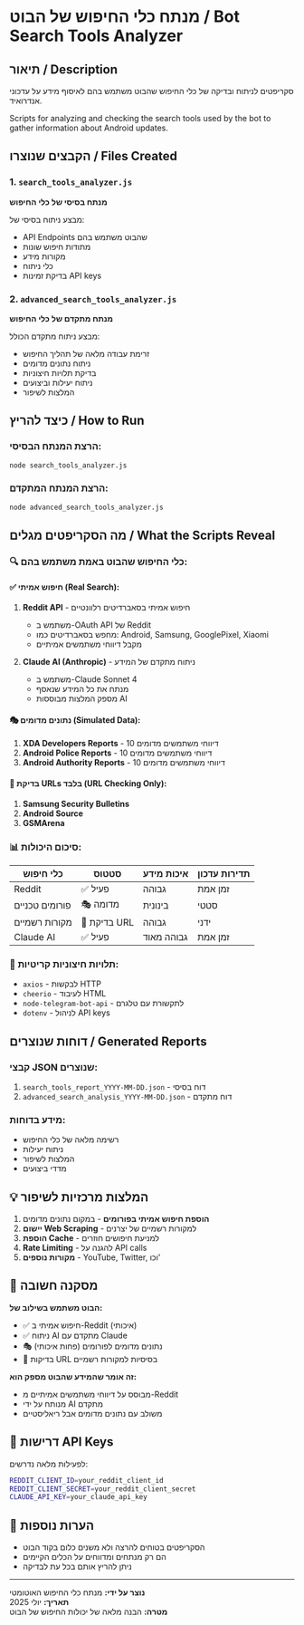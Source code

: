 # מנתח כלי החיפוש של הבוט / Bot Search Tools Analyzer

## תיאור / Description

סקריפטים לניתוח ובדיקה של כלי החיפוש שהבוט משתמש בהם לאיסוף מידע על עדכוני אנדרואיד.

Scripts for analyzing and checking the search tools used by the bot to gather information about Android updates.

## הקבצים שנוצרו / Files Created

### 1. `search_tools_analyzer.js`
**מנתח בסיסי של כלי החיפוש**

מבצע ניתוח בסיסי של:
- API Endpoints שהבוט משתמש בהם
- מתודות חיפוש שונות
- מקורות מידע
- כלי ניתוח
- בדיקת זמינות API keys

### 2. `advanced_search_tools_analyzer.js`
**מנתח מתקדם של כלי החיפוש**

מבצע ניתוח מתקדם הכולל:
- זרימת עבודה מלאה של תהליך החיפוש
- ניתוח נתונים מדומים
- בדיקת תלויות חיצוניות
- ניתוח יעילות וביצועים
- המלצות לשיפור

## כיצד להריץ / How to Run

### הרצת המנתח הבסיסי:
```bash
node search_tools_analyzer.js
```

### הרצת המנתח המתקדם:
```bash
node advanced_search_tools_analyzer.js
```

## מה הסקריפטים מגלים / What the Scripts Reveal

### 🔍 כלי החיפוש שהבוט באמת משתמש בהם:

#### ✅ **חיפוש אמיתי** (Real Search):
1. **Reddit API** - חיפוש אמיתי בסאברדיטים רלוונטיים
   - משתמש ב-OAuth API של Reddit
   - מחפש בסאברדיטים כמו: Android, Samsung, GooglePixel, Xiaomi
   - מקבל דיווחי משתמשים אמיתיים

2. **Claude AI (Anthropic)** - ניתוח מתקדם של המידע
   - משתמש ב-Claude Sonnet 4
   - מנתח את כל המידע שנאסף
   - מספק המלצות מבוססות AI

#### 🎭 **נתונים מדומים** (Simulated Data):
1. **XDA Developers Reports** - 10 דיווחי משתמשים מדומים
2. **Android Police Reports** - 10 דיווחי משתמשים מדומים  
3. **Android Authority Reports** - 10 דיווחי משתמשים מדומים

#### 🔗 **בדיקת URLs בלבד** (URL Checking Only):
1. **Samsung Security Bulletins**
2. **Android Source**
3. **GSMArena**

### 📊 **סיכום היכולות**:

| כלי חיפוש | סטטוס | איכות מידע | תדירות עדכון |
|-----------|--------|------------|-------------|
| Reddit | ✅ פעיל | גבוהה | זמן אמת |
| פורומים טכניים | 🎭 מדומה | בינונית | סטטי |
| מקורות רשמיים | 🔗 בדיקת URL | גבוהה | ידני |
| Claude AI | ✅ פעיל | גבוהה מאוד | זמן אמת |

### 🔧 **תלויות חיצוניות קריטיות**:
- `axios` - לבקשות HTTP
- `cheerio` - לעיבוד HTML
- `node-telegram-bot-api` - לתקשורת עם טלגרם
- `dotenv` - לניהול API keys

## דוחות שנוצרים / Generated Reports

### קבצי JSON שנוצרים:
1. `search_tools_report_YYYY-MM-DD.json` - דוח בסיסי
2. `advanced_search_analysis_YYYY-MM-DD.json` - דוח מתקדם

### מידע בדוחות:
- רשימה מלאה של כלי החיפוש
- ניתוח יעילות
- המלצות לשיפור
- מדדי ביצועים

## 💡 המלצות מרכזיות לשיפור

1. **הוספת חיפוש אמיתי בפורומים** - במקום נתונים מדומים
2. **יישום Web Scraping** - למקורות רשמיים של יצרנים
3. **הוספת Cache** - למניעת חיפושים חוזרים
4. **Rate Limiting** - להגנה על API calls
5. **מקורות נוספים** - YouTube, Twitter, וכו'

## 🚨 **מסקנה חשובה**

**הבוט משתמש בשילוב של:**
- ✅ חיפוש אמיתי ב-Reddit (איכותי)
- ✅ ניתוח AI מתקדם עם Claude
- 🎭 נתונים מדומים לפורומים (פחות איכותי)
- 🔗 בדיקות URL בסיסיות למקורות רשמיים

**זה אומר שהמידע שהבוט מספק הוא:**
- מבוסס על דיווחי משתמשים אמיתיים מ-Reddit
- מנותח על ידי AI מתקדם
- משולב עם נתונים מדומים אבל ריאליסטיים

## 🔑 דרישות API Keys

לפעילות מלאה נדרשים:
```bash
REDDIT_CLIENT_ID=your_reddit_client_id
REDDIT_CLIENT_SECRET=your_reddit_client_secret
CLAUDE_API_KEY=your_claude_api_key
```

## 📝 הערות נוספות

- הסקריפטים בטוחים להרצה ולא משנים כלום בקוד הבוט
- הם רק מנתחים ומדווחים על הכלים הקיימים
- ניתן להריץ אותם בכל עת לבדיקה

---

**נוצר על ידי:** מנתח כלי החיפוש האוטומטי  
**תאריך:** יולי 2025  
**מטרה:** הבנה מלאה של יכולות החיפוש של הבוט